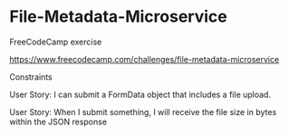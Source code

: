 # File-Metadata-Microservice

FreeCodeCamp exercise

https://www.freecodecamp.com/challenges/file-metadata-microservice

Constraints

User Story: I can submit a FormData object that includes a file upload.

User Story: When I submit something, I will receive the file size in bytes within the JSON response


